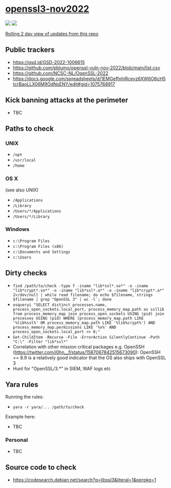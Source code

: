 # [openssl3-nov2022](https://mta.openssl.org/pipermail/openssl-announce/2022-October/000238.html)

![](https://img.shields.io/badge/last--updated-December%202021%20-green) ![](https://img.shields.io/badge/src-public-orange)

[Rolling 2 day view of updates from this repo](https://github.com/CiscoCXSecurity/openssl3-nov2022/compare/master@%7B2day%7D...master)

## Public trackers

* https://gsd.id/GSD-2022-1006615
* https://github.com/pblumo/openssl-vuln-nov-2022/blob/main/list.csv
* https://github.com/NCSC-NL/OpenSSL-2022
* https://docs.google.com/spreadsheets/d/1EMGeffxhiRceyz6XW6O6cH5tcrBaoLLX06M9OdNsENY/edit#gid=1075768917

## Kick banning attacks at the perimeter

* TBC

## Paths to check

### UNIX

* ```/opt```
* ```/usr/local```
* ```/home```

### OS X

(see also UNIX)

* ```/Applications```
* ```/Library```
* ```/Users/*/Applications```
* ```/Users/*/Library```

### Windows

* ```c:\Program Files```
* ```c:\Program Files (x86)```
* ```c:\Documents and Settings```
* ```c:\Users```

## Dirty checks

* ```find /path/to/check -type f -iname "lib*ssl*.so*" -o -iname "lib*crypt*.so*" -o -iname "lib*ssl*.a*" -o -iname "lib*crypt*.a*" 2>/dev/null | while read filename; do echo $filename,`strings $filename | grep "OpenSSL 3" | wc -l`; done```
* ```osqueryi "SELECT distinct processes.name, process_open_sockets.local_port, process_memory_map.path as ssllib from process_memory_map join process_open_sockets USING (pid) join processes USING (pid) WHERE (process_memory_map.path LIKE '%lib%ssl%' OR process_memory_map.path LIKE '%lib%crypt%') AND process_memory_map.permissions LIKE '%x%' AND process_open_sockets.local_port <> 0;"```
* ```Get-ChildItem -Recurse -File -ErrorAction SilentlyContinue -Path "C:\" -Filter "lib*ssl*"```
* Correlation with other mission critical packages e.g. OpenSSH (https://twitter.com/j0hn__f/status/1587067842515673090): OpenSSH >= 8.9 is a relatively good indicator that the OS also ships with OpenSSL 3
* Hunt for "OpenSSL/3.*" in SIEM, WAF logs etc

## Yara rules

Running the rules:

* ```yara -r yara/... /path/to/check```

Example here:

* TBC

### Personal

* TBC

## Source code to check

* https://codesearch.debian.net/search?q=libssl3&literal=1&perpkg=1
